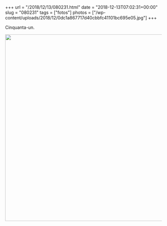 +++
url = "/2018/12/13/080231.html"
date = "2018-12-13T07:02:31+00:00"
slug = "080231"
tags = ["fotos"]
photos = ["/wp-content/uploads/2018/12/0dc1a867717d40cbbfc41101bc695e05.jpg"]
+++

Cinquanta-un.

<img src="/wp-content/uploads/2018/12/0dc1a867717d40cbbfc41101bc695e05.jpg" width="600" height="600" alt="" />
